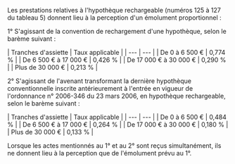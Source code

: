 Les prestations relatives à l'hypothèque rechargeable (numéros 125 à 127 du tableau 5) donnent lieu à la perception d'un émolument proportionnel :


1° S'agissant de la convention de rechargement d'une hypothèque, selon le barème suivant :


  



| Tranches d'assiette | 
Taux applicable |
| --- | --- |
| 
De 0 à 6 500 € | 
0,774 % |
| 
De 6 500 € à 17 000 € | 
0,426 % |
| 
De 17 000 € à 30 000 € | 
0,290 % |
| 
Plus de 30 000 € | 
0,213 % |


2° S'agissant de l'avenant transformant la dernière hypothèque conventionnelle inscrite antérieurement à l'entrée en vigueur de l'ordonnance n° 2006-346 du 23 mars 2006, en hypothèque rechargeable, selon le barème suivant :


  



| Tranches d'assiette | 
Taux applicable |
| --- | --- |
| 
De 0 à 6 500 € | 
0,484 % |
| 
De 6 500 € à 17 000 € | 
0,264 % |
| 
De 17 000 € à 30 000 € | 
0,180 % |
| 
Plus de 30 000 € | 
0,133 % |


Lorsque les actes mentionnés au 1° et au 2° sont reçus simultanément, ils ne donnent lieu à la perception que de l'émolument prévu au 1°.

